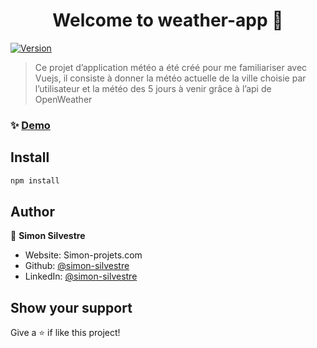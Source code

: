 <h1 align="center">Welcome to weather-app 👋</h1>
<p>
  <a href="https://www.npmjs.com/package/weather-app" target="_blank">
    <img alt="Version" src="https://img.shields.io/npm/v/weather-app.svg">
  </a>
</p>

> Ce projet d’application météo a été créé pour me familiariser avec Vuejs, il consiste à donner la météo actuelle de la ville choisie par l’utilisateur et la météo des 5 jours à venir grâce à l’api de OpenWeather

### ✨ [Demo](http://weather.simon-projets.com)

## Install

```sh
npm install
```

## Author

👤 **Simon Silvestre**

* Website: Simon-projets.com
* Github: [@simon-silvestre](https://github.com/simon-silvestre)
* LinkedIn: [@simon-silvestre](https://linkedin.com/in/simon-silvestre)

## Show your support

Give a ⭐️ if like this project!

